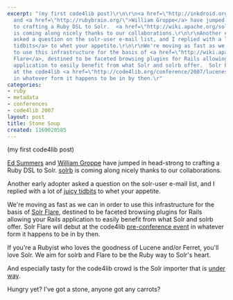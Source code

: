 ```yaml
---
excerpt: "(my first code4lib post)\r\n\r\n<a href=\"http://inkdroid.org\">Ed Summers</a>
  and <a href=\"http://rubybrain.org/\">William Groppe</a> have jumped in head-strong
  to crafting a Ruby DSL to Solr.  <a href=\"http://wiki.apache.org/solr/solrb\">solrb</a>
  is coming along nicely thanks to our collaborations.\r\n\r\nAnother early adopter
  asked a question on the solr-user e-mail list, and I replied with a lot of  <a href=\"http://www.nabble.com/Faceted-search-problem-tf3025078.html\">juicy
  tidbits</a> to whet your appetite.\r\n\r\nWe're moving as fast as we can in order
  to use this infrastructure for the basis of <a href=\"http://wiki.apache.org/solr/Flare\">Solr
  Flare</a>, destined to be faceted browsing plugins for Rails allowing your Rails
  application to easily benefit from what Solr and solrb offer.  Solr Flare will debut
  at the code4lib <a href=\"http://code4lib.org/conference/2007/lucenesolr/\">pre-conference event</a>
  in whatever form it happens to be in by then.\r"
categories:
- ruby
- metadata
- conferences
- code4lib 2007
layout: post
title: Stone Soup
created: 1169020585
---
```

(my first code4lib post)

<a href="http://inkdroid.org">Ed Summers</a> and <a href="http://rubybrain.org/">William Groppe</a> have jumped in head-strong to crafting a Ruby DSL to Solr.  <a href="http://wiki.apache.org/solr/solrb">solrb</a> is coming along nicely thanks to our collaborations.

Another early adopter asked a question on the solr-user e-mail list, and I replied with a lot of  <a href="http://www.nabble.com/Faceted-search-problem-tf3025078.html">juicy tidbits</a> to whet your appetite.

We're moving as fast as we can in order to use this infrastructure for the basis of <a href="http://wiki.apache.org/solr/Flare">Solr Flare</a>, destined to be faceted browsing plugins for Rails allowing your Rails application to easily benefit from what Solr and solrb offer.  Solr Flare will debut at the code4lib <a href="http://code4lib.org/conference/2007/lucenesolr/">pre-conference event</a> in whatever form it happens to be in by then.

If you're a Rubyist who loves the goodness of Lucene and/or Ferret, you'll love Solr.  We aim for solrb and Flare to be the Ruby way to Solr's heart.

And especially tasty for the code4lib crowd is the Solr importer that is <a href="http://svn.apache.org/repos/asf/incubator/solr/trunk/client/ruby/solrb/examples/marc/marc_importer.rb">under way</a>.

Hungry yet?  I've got a stone, anyone got any carrots?

